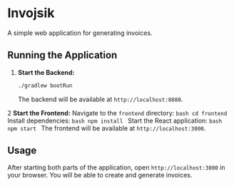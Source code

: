 # Invojsik

A simple web application for generating invoices.

## Running the Application

1.  **Start the Backend:**
    ```bash
    ./gradlew bootRun
    ```
    The backend will be available at `http://localhost:8080`.

2  **Start the Frontend:**
    Navigate to the `frontend` directory:
    ```bash
    cd frontend
    ```
    Install dependencies:
    ```bash
    npm install
    ```
    Start the React application:
    ```bash
    npm start
    ```
    The frontend will be available at `http://localhost:3000`.

## Usage

After starting both parts of the application, open `http://localhost:3000` in your browser. You will be able to create and generate invoices.
